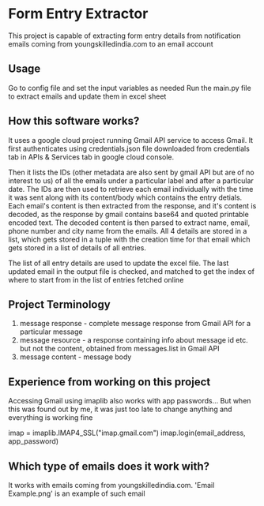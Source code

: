 # Form Entry Extractor

This project is capable of extracting form entry details from
notification emails coming from youngskilledindia.com to an email account

## Usage

Go to config file and set the input variables as needed
Run the main.py file to extract emails and update them in excel sheet

## How this software works?

It uses a google cloud project running Gmail API service to access Gmail.
It first authenticates using credentials.json file downloaded from
credentials tab in APIs & Services tab in google cloud console.

Then it lists the IDs (other metadata are also sent by gmail API but are of
no interest to us) of all the emails under a particular label and after a
particular date.
The IDs are then used to retrieve each email individually with the time
it was sent along with its content/body which contains the entry detials.
Each email's content is then extracted from the response, and it's content
is decoded, as the response by gmail contains base64 and quoted printable
encoded text.
The decoded content is then parsed to extract name, email, phone number and
city name from the emails.
All 4 details are stored in a list, which gets stored in a tuple with the creation
time for that email which gets stored in a list of details of all entries.

The list of all entry details are used to update the excel file.
The last updated email in the output file is checked, and matched to get the
index of where to start from in the list of entries fetched online

## Project Terminology

1. message response - complete message response from Gmail API for a particular message
2. message resource - a response containing info about message id etc. but not the content,
   obtained from messages.list in Gmail API
3. message content - message body

## Experience from working on this project

Accessing Gmail using imaplib also works with app passwords... But when this was found out by
me, it was just too late to change anything and everything is working fine

imap = imaplib.IMAP4_SSL("imap.gmail.com")
imap.login(email_address, app_password)

## Which type of emails does it work with?

It works with emails coming from youngskilledindia.com. 'Email Example.png' is an example
of such email